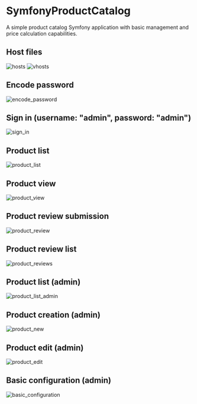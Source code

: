 # SymfonyProductCatalog
A simple product catalog Symfony application with basic management and price calculation capabilities.
## Host files
![hosts](https://lh3.googleusercontent.com/Ad1c7aopLAEvepbrRjL6h1U1cso3_BHstcQXIoSYrCnfb5uRHv55qDF7cUJu3QqgVm4LkOWO6A77K2GLOX98Y9TCBlWr0y9Sn7-RXe3QyTRUb06Ma5BJ5dFVUFKWLWxK_DbnGCaH7ufSkM2VBnGRyXQ-anpOeTABDxv8YZBQD7GaBBDn3AkaYt4CjGoMv6dGREvsx1PvTllM7Sj2zGlIx-zGvvYyerqxBLDtoFW8yAbZatKjLx8KdewPDYqYl66Y-lVej9D_7wJpbFw3ljNf2nrpJg4nYdWZxbsZOhOJR3-OKM6eFmnTriB4pvLYKf5LtAYku6Bjuf4iETAuX5EcBU7x_WlFFAWXGpt0u2tRQYLatMq-dqWL5XyQR37_hoZ8H6fpR3lzxdmKIg3q9bxunqeinC8I-B-eIrQBw98rpwDWESu0I_tr3TPDrv119kDfhxptr834gRTfjug2TXr6Retry-T6xsBrq0srB4ee2QQVZG7MZ2zgZcugSirMd4fzLmvw7TFVqEOLtUSPPVcMsh6ckIkUHHkOyHk8YdMN3-6jkFqKv6y64Aseg1V5u4tUT9NkgTpOazNy8dOuvcto5K60eH4oNagTAmOQC9MgS5DMZOcq2uvuqtYEOJGYl-tXPLWa4IikqGievvhOZnWterrX27jRnHw=w829-h500-no)
![vhosts](https://lh3.googleusercontent.com/lZNogzKlvUJCcerTBIQLh8F3KHf1YvVE2GlTdT1ELFG3RDJhPZOJFG84xsuNrGraHU7lRvMDSZa7gCp62kVk4hKacLK2RM0ffEPTl4SV8tRRLS5KqPOfW2YkaQYCngZUu6Z8Ujm8GR7SMtNZIcg0KvVlh5-R7DwGE5_Cc8XQUNL2YUCP7Tmx0S910-MtJaroDLieE1MY94zXQqTYDjzIGTnD03B1_wi1wuCgfJm_boqPVBWyfFxPur0r4DsmSG5bfdkCdcQI82ZfMNIHIX_FGBWzbxc_dxo10STSZY4_kjn0cHpLUL93tZc0HwKOamgTNIy0O_XZQf77Ski8AwJ70D6_tbSIEgNG__rqsFatVfDbwx-RAX6XVIIycF0uRHGtonxLSek-DJCfH2tzOOO9ytd8TfvaK06-fxbrTUKbxjeFGRNn-32BtVZTw_SQYqtlyOGm0q5LJdGUQUJy4kWhyYq3DEQTkrtqPLR3btdlcJz4I3SBr0jgzX6lKUtirt1O96Ub-SUFLjCCbUFluou3fYYtk6cbxUytk6obGloHaJScZB9XWDAosSpXVGvxPCO6OO4gwi-SnDgdRtovF26-oJLOHn00_OAgihBwbEP9NAclAxoxeOBn3IgiOLTuOFHgeZL3iwYum4wwLS4ixtVKwNUz0SZMmnU=w828-h628-no)
## Encode password
![encode_password](https://lh3.googleusercontent.com/z8tSGVwQmxkOovj8JG4y3PkrvayQ9ur_QfscR46ra4JYmmeSDQYsdMquaeIqc0MpvQeWk6XhM8IqXC2B2x82Ad0ecvp61OV_5FOMWl9UgeSTdt4owC0Vf-9Q-eLNyCTXQ6r4CnlJUu-mqtaMpGmd5W95bxJodF2P2hMA96yeI9FhAz2sn_Ftws9PxChl_aniXWJmRv7VppYyEZjHFQPjqG-J74GwJdpzZeP_JBOn6Ify3uErFMnZHbV2LYeqin2VJ5sIEAPVRqLCzJ1ZxHS7cnIVRkPIpwI2qD0hL3mLotP6GUkh9XOwWMguhEJ5f18FSPRkX90Ee9Gfqkx9FfSFiUdfD2mTWegZVWwZX9PhJS2BEeGdvvRwPQmrJuujdFA5ecfnN9Oso89FPtWyzcsxiBRU70kY5n9CIpKn8FK8JbOyUAt6HPwsfy-7NvV7A2_5mRBftBNNtbrQ8nuTDF7EBDbKjQVuwWikoAFCa9W89sbAXKxo_xvRRZrUDDbHK-5r8WMh0tDm5TAug6MSSz1AHalbONwC4OSgXQAsybQYzb5_3tBepgzONCCbCsi6UTCYUN9GGW8-WXSiXpWruqVFkwNwfZ7Wq_W0MgcGZHz5D2fP2XD9f1NVm7MrBaFun2KP33-JH3nDZhpVAkPlTwIkpJVR5bVUV2A=w866-h307-no)
## Sign in (username: "admin", password: "admin")
![sign_in](https://lh3.googleusercontent.com/I6RLxkiRlR_7CZ74i29GNPpOJM6OYouK_VdE0kue5HOmK5N-ySK_j6vxRRZDI8D4os0eUR0G-9nJGzJEGwxzBIlKvuHiliCfCA5hgXtjos4dBDRpvS4-PHFEoc8Dg0pBNmh3eZAorPTxm2JC_9R4e6Gf7PyiI3j0ZbrkcDK89jlVUjoNCy2OhZFtfdjRs1j8yrnZ-pcZe0xVriyItRCIgQczjbdGrGLWavq9Y6U_bHdyWl16clp5uobkcUuGXTibupU3mHxBxS2YltxYTqAfTLEjEPKK3AwDiJ3wJIt-hIcm8edLzvn96VUnXPENagvvqq-I3lAOkLwwePwQLKwABI23bcGLC4Pf0uTX2BMC_6eps_2LfTehEm0etm-L2WDdcX5cvyGHqgcqggPucp_7VyDM2jPyhYgbUVtbvbtQsu20Lywj3rNE09hFJCfNf3aK01uiHWy07u11tua4UdTajHyp3f9qqWNGEzH9MUI5GEmIoWgwkiO7_6KUUfifAcSPEi5Ngk4eR2fjX167vnc7tQxebQKkWyy_0PoZsfbR-UH1WMI4VkYad0tJJ9IHS2BWlsKFNsEenh09Y0QU-6V9j8FNSAZegs2cJaLHbabuz8hjtNf9tNLkz_PUdqOztQ_pz-WUYJPYhG4QdE7HTQnvlA27WOEZBO4=w1659-h336-no)
## Product list
![product_list](https://lh3.googleusercontent.com/I1YMqK0_fo1K8Zvp59V3TdulGRtYUVrCxrsYHehfIP0z92Nf_E-1aSP90zhbrwpsk6PJy3gUsjyj_gljSX4AK-jljA_cB4GFuZhDAIHI3SZZRB5mnayDKbJPS_PCK_5ny3D45DYhHDG_JFaeAZ-UImAaPb1qw86golSQ8XMRqyB7k58sZzVFoPRyguVuEuTic3ult68YJTiFQkSxUSQ_ZyDyKUPcWzyh3uhnJ1AR26dnvsEsFLP_df1Wz96WqKluOuCPiAsrG03wrmj_2--7P52a9ZCJzOg_DgIjRIF3XkbuPTPYAzGLbyyxx-b14eCcvzKK3s3hJF4Wljnb1gFFN432RzZfTAI_2azdWMfuTde9zbKswQKsxUrzYyDBx9NISkXvlOlZVufvIkwe4RNkRcdgfzMm6XQps_PqcW1RRoErNQELXA3DcKKeF-Uj9VQ-Y_DYAZ--OUtPfF3kSE84-tmP9GYd0hhOJvC8Q4msHOP8QIvxG9PFYZx0rE7yptuEexIctXgQ3YJNouLdJBXAIhrSFA7_j0nEWRUz5e-0ZyuhBCVmD4QS644yL3lDqlW8qu0cpw_hyNIfh1NF4eKfrRpSLuvbb_Q8--bjyLXJHO6pLpjgHQ723y9fGk2LpBuGKKAYcHGoIpcenzsMNVWTQF8Q7jkLmxY=w1582-h969-no)
## Product view
![product_view](https://lh3.googleusercontent.com/gATYBgRRPJeCRJDjITZkmh-TYofM1-CKTmU-GDsGBeTfz8q8hYhXuXuVWPJY9genrQh-2OiIvz7GzwvZKlCf1ybjdcdFfd71wJu-kfd22DmSKHGxqC7ztRSGWnLjCL1ImLZkVPKQbY1m2CDZNbewgicHtpQl1VnkICDLBRDfl7WCihfKbpXjVWst-7N7Y_qJzls3OtwY5frAwRpb_yNOX1D882RgaGUAbdV7FB_Q9j_Ng1I70la_uh5tYTtMu00QLZshfrumPtJ214SZA_sUh0QsM_zqYtacE9--rvC3Atke8PmYM-V5gd0OOAh0iVBWIQ6wC8SEOIOS85w9gXsuGYw9tvtA8aAiz0hXn-2-dtXwRJ2qLLgza3cqPKBLwEIloDa5qLMbn7QaNjC7AEp3AvJgcfh-bZKSaQpwxfnvYR8WKLPfG5E0r4HBNk9NHcH87NzZ9iZBlcXYHxh2TpQODlF92aCp9-e0pLYCSjeQiQcoL3Ln-BztDMsZqW_Wx7-dOQjwze4qSiMEOY4VaJ49VtSrJcsSNbzjYvG-W9l2FKEG79SZkVhQMXTnP-5qKO5Rikit3zuubPEX6qNArEpg23stw2SAS4RMJhHtcu85PizosMRD9MLmBTeG_kVth_SOki7dRXX7oFKwafkN8o6-lro92hZCEV4=w1615-h969-no)
## Product review submission
![product_review](https://lh3.googleusercontent.com/7WuPrUYYU-Y_eZ9CrTjSDE2EXcwhiZWBxbExvV2KslPKwsynozK7ZmAtw7Y_8kFZwUa9oSEgne4b2OX2ufOUHNcunp1npVQbqhhvOxwK2HN3STp--EswAHFfxAlH8H82s7SUQIxWcAoh5h8egz5Oe9YkhgMXH0N4njpGDXE_XRSAdLQgfyvhRSLnmWZ2P_p_ZF-r0oRGm4anrGJoTZ7oga2d3prCEzFtlJVQ3Y_EHrTCriVDdrAlYgBz-HmV-H3S4lqT6IBT_2wAzjYtrKRuoZgaFSqkusutcqvYBMtB9y3uKO1FjWbfkvN06FU3HNMiMPy6OgGbgKYBlleNctN44dxvtmWOK8aefOu1ExZSC3_lNkTdtbdGBqvZd1btmZNy-uzVjMEco1mEOVgipCIv3RF_x1hvtGCvC2WmRR0PAEM2AxCIADZNaNvBjqK_f5N1QZwutrSc6TXH09cbcbuMQ8qzewgcZ5bQP4EnNPBpALhMLvLJcwbkJ9YuDdgCbRKc1hkynknU0QETo-bfnZeR8Ahd8olC0wfKxbYKnAdUbBdmqkZ-aVjysWWVBatCwyAnVoR5JbFHFPb5jkys2pb-OnkVsBYsU8q6w8rHZv9MTv-gV_M_XWwOlMCfg5v9deGfvtyDR5RAPwJY3MMhjnecKjqigt_Y5wI=w1642-h960-no)
## Product review list
![product_reviews](https://lh3.googleusercontent.com/TDKIFrQ66DxvOPhFi2rqwYnmJu4cKzCBAXlcJoPFTBLQk7-r9tt9AJAe4_6TBDVUcqmnaSPqx_8VortxEyqnoxtWCZV5o4HP0PnpphazsorZMvSi7SYTZr-g8_zf-YNYjNZJq9q9rZXp0j_DfmZD6C-WPsnSBSov8a8Kf-iN4GkN_x-c8SUX2ReZTIaM6dbd7Ux0jiOJg3iXsBg-kMU0q6yWhM22pXfD1tklvasgOoDNqaNnoVFAKtR2qxdCexB7azu_Peqw6WvOUvuW4NpdB5BBKPQ2neh7yLXBvRI-O7_6Cz0GCj4-bPXgYGwOd9CEJCPhO1jAzkoBKTr5VHWTiEliEjp1eQj8GJM2UauXvYdmLk_EU0eaijBEUPmuPnsrKFuQAKtapnNaul0l_mTTJr48g2lT-K6q-MI1sqJPj47Q-Ve38voW-BnNA2WasuiSVVvVetrpiEC9LO-7B8XgwuqFFcm-BJB3nSM9aeVbplRqczqGmDde2NKdNtznYVLD1ti7iOIRD89KoYwPaqrhw3D_UlamIyJj7MRee2C0ur3RNNeo8Q0lPpSM_cf7IM-nFStmbTi0KRaNlB62-Fs2ICZBjoOwgNm80A_-Q9RF1Mgtc6JG0kwtQmiI7eBS8_JX3D0swoZ0mosqtVlxhTdo9kOE608rxy8=w1643-h720-no)
## Product list (admin)
![product_list_admin](https://lh3.googleusercontent.com/rzod7doLq94O2vm5nivV0olHVXiqV5uZ-ujAMCX-yE8wKUpHQPCRVoIojxCguwOPcuPUM1jb8z81snGCNh_g_sja3sM2iIsPZVTJaWAj9NUZa49-LsuLkwwCFls8aca45f2cgbp83Dpa1IZYTI2RjS_ZC1A_k7WvnFTfoMbvbcIhWu9umjQ-TsMkcf2KZkCbwAVhpU7mS6GxwEcGDxjtxkO7rM5qUeJoKOVEYqeQ0Ov6CRi7Fr4dDcDJ_bv4bF-Coquo56WFvvBvpSRemvCDpl1AcEQrsq416wrm33dpGzXk2WmGlmqxQX_d6CrvsdFVRy_a05msXEkBOgR2shOd-52PYTTTQ5_l7B2JotTWl1_XcR8WPbBICDEoioC_M2eO7tbLs9QEW0dPXfm6mrDwZer0V59o6aHZtcUZiPl14PIcflTLogZuoT-ikuRRpARerQe--x7Of1EvpehAV6w5peSFnFFuv3kqiSnou3XBk5aimpD4nWqAQoY-gPFuUalOzun9v0Yp0H1sNsYqyPmR5-1HuqOwlK_y-LI3fwAAMJFJs3Yb5AXC61-q76J5caa-3YbGLmBClKFHMSCBY0Otnrfl0tcolnyvBdQMfgVQYCrGKPZIz_H1_S5obP3_lC7NA7ukIShuhNoRjxPIQ34g9i4y5gTyai8=w1593-h969-no)
## Product creation (admin)
![product_new](https://lh3.googleusercontent.com/_4GQs8IAk8cls_OFRcZPh-kJ8IvABmdXa9SEJN5STn0YVaXoskvho0u4DBNxxSIb_TOhR0FRUF7gsa8L6N-btPAESLJK9GMqXwzTGH-9ht8TfooSDllMYL4htu4brpuaNaF_J4Af7qDVV92IzsOC_kLNipklHptJ9dmlZY8JAiEwjyhjFp_k7bqLx4EKOTZawE6xFMhsyUu3z7f8JXjAxzF8zMl7DfJc46zB1lbFUYYsA_jbLwU8aXZKczVRRSsO3iSWmHLB8nAVJvoiasWH94lR9BjENtRyLwYMYu3X_QgaZm8d1B-CfMYCml_lLqb_7quQgruxcI2xsyGoe9SUm9sF6kS67_neKOYwGQwKjK41syKAxjj0SIyIAMuOssFKhAlA7RB3z3WD0PJ6i-NK0Q6uk8BgGiiu2aM-BFr_SdLyNupLUsima3NqINcWTIIStXhz3sH3alefSiUAeKmvW_QYLblm0pGpQbi4I-4835ozUB1JZybwNsGPQuawsKflT-GuZrZDcnrHoS6xRCPbj6bpCgT1ZiHKE9SFuHW6-QgbMYALH9YY80hfn8dbV5pt41zKcxBAEL8LKE1uCIysdxpetbZdp_61FnMom5b1VAIty4-wmanBN4-DvAEIptOuRvb1KSfMp82C-vFx6lZ6EqQk9MQj1V4=w1664-h927-no)
## Product edit (admin)
![product_edit](https://lh3.googleusercontent.com/UOv5B4JINh9GdGJG29bwH_pq3pVnm-dcCMTBZ72tPMs4Ll8_irBRmCaDc0B80UWKaNofmSnOTPeJuLHSFq2y_92nuwvOU1uGw0fVH8nX6TMS4tnNgDzcEV09zYM0NC1ntTlziUj0xSWXA2q6_N46RflzrK2PMCNZkfUP9DD4dcRG1VgAWE9vwI1W0cOb-RK7hpxWkuFuFy0n_7zrm-kRTIbyOD9EotcelWo4P9wcMz1wolZBGjVbWTyZj_3Iglz72lxu0t15YhEPJq0AFmAP8iljQWuytGemB1sSR1oZseMNp2qQZ9M3_uo49E4fpV1S_OiDOIBBasJdZPvtEbedI0EXOzZoMPYpl5b4G5eCo9f9JCsGrBg4bQ9F_oG1syhI0LZkDxMh0b_CutxjgmpbTZlVcj6-7reGiYMzGN1uv0pMTNp0rvctFvXxaNJZOZ_ADVngZerzf0zNSl8jZQv3BDKPwyVS2Mti7AXcGCT2ekVeY5hu8GiJZ-bgHYuWZU3J8GV3Db9pYIT-jkLyMIQxlTfoqmU2knvY782wdZLHV9zz3F512ap4lfKW0BbkZPb_ro8w_z1owAmoLxrCySj-xMZZc3F8ByHzr-WuVkSX4hm9Ih8A2AsnstQ0of2jHyKJtPed60gQBY_iKiJ1LgiheJL-xfbyKBc=w1662-h926-no)
## Basic configuration (admin)
![basic_configuration](https://lh3.googleusercontent.com/MePnD2qGs-hxIXsh7kY3JAIxkUt5uv-aiTYUoZY10cf6j7tNGKYtkRUrY5XOVKWRX-RVXF7kRd3h4l3YFcAPFjHCOX7ogm6_fsAHuwfW1rWOJsjJM5i-NxxuVA9Qq2zaJknCobGun73kAkdfRvYiBBqGXmTm_9ZhPd3BeoJcsAwEmaWfSF8YUc2Tky7vYG4LDrZZSe1cyvOySoRoc4mHZfAe_nwuirBLjVt7-wOxUy4n0vBu5LcAZiOeboclqnQiA-go8DqXthpBgVAmtzQSmQ19AcxAG85GhN0mepBo1i9P-MZ_sxM7AZBLXVHubvkthFhDW1WYUlf3YMMndzxC2UMbBVSSfuLkFS4GCZvsw-OER9yFkWTLnjEB1bzUXpYNqy8livyHZMyRCv5a3cgb7o8M1egycK_nWt8XzFfIpuDqW8vGLeIK3USwnhaBOYDAZwYOIbt9ZN9PV7den-N74eQ2BPlH3tUy-CLgY6LBnGfuY_MmqLnZaDxaqNbevvgypUcdEk1rd6jGsbzUny16SNXTLplZT0IkVC2qtftMr0jykDgPnNdyrM3JqcCJ1mXBWZpgthp9WGSxXaUjuC8XGkw5QXUulBTWpZ5pMtngWaOiim6AnWUN0TpFz5Y3ZWV4IRIoMpUjW8QFVJ7QDUOlJnNgrBk3RJU=w1663-h564-no)
